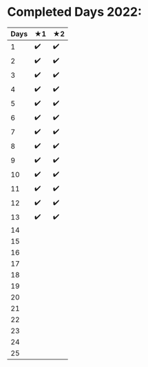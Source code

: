 # Completed Days 2022:

| **Days** | ★1 | ★2 |
|----------|----|----|
| 1        | ✔️   | ✔️   |
| 2        | ✔️   | ✔️   |
| 3        | ✔️   | ✔️   |
| 4        | ✔️   | ✔️   |
| 5        | ✔️   | ✔️   |
| 6        | ✔️   | ✔️   |
| 7        | ✔️   | ✔️   |
| 8        | ✔️   | ✔️   |
| 9        | ✔️   | ✔️   |
| 10       | ✔️   | ✔️   |
| 11       | ✔️   | ✔️   |
| 12       | ✔️   | ✔️   |
| 13       | ✔️   | ✔️   |
| 14       |    |    |
| 15       |    |    |
| 16       |    |    |
| 17       |    |    |
| 18       |    |    |
| 19       |    |    |
| 20       |    |    |
| 21       |    |    |
| 22       |    |    |
| 23       |    |    |
| 24       |    |    |
| 25       |    |    |